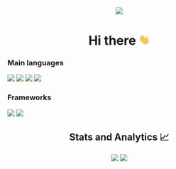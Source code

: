 <div align="center">
  <img src="https://media.giphy.com/media/HEPwfdu6T6svpPE1eN/giphy.gif" width="100"/>
  <h1>Hi there <img src="https://raw.githubusercontent.com/ABSphreak/ABSphreak/master/gifs/Hi.gif" width="25"</h1>
</div>
<div align ="left">
  <h3>Main languages</h3>
  <img src="https://img.shields.io/badge/java-%23007396.svg?&style=for-the-badge&logo=java&logoColor=white" />
  <img src="https://img.shields.io/badge/javascript-%23F7DF1E.svg?&style=for-the-badge&logo=javascript&logoColor=black" />
  <img src="https://img.shields.io/badge/html5-%23E34F26.svg?&style=for-the-badge&logo=html5&logoColor=white" />
  <img src="https://img.shields.io/badge/css3-%231572B6.svg?&style=for-the-badge&logo=css3&logoColor=white" />

  <h3>Frameworks</h3>
  <img src="https://img.shields.io/badge/react-%2361DAFB.svg?&style=for-the-badge&logo=react&logoColor=black" />
  <img src="https://img.shields.io/badge/vue.js-%234FC08D.svg?&style=for-the-badge&logo=vue.js&logoColor=white" />
</div>
<div align="center">
  <h2>Stats and Analytics 📈</h2>
  <a href="https://github.com/Salimgareev"><img src="https://www.codewars.com/users/Salimgareev/badges/large" width="50%"/></a>
  <a href="https://github.com/Salimgareev"><img width="50%" src="https://github-readme-stats.vercel.app/api/top-langs/?username=Salimgareev&theme=dark&hide=html,css,cmake&layout=compact&langs_count=5&bg_color=101010&hide_title=true"></a>
</div>

<!--
Here are some ideas to get you started:

- 🔭 I’m currently working on ...
- 🌱 I’m currently learning ...
- 👯 I’m looking to collaborate on ...
- 🤔 I’m looking for help with ...
- 💬 Ask me about ...
- 📫 How to reach me: ...
- 😄 Pronouns: ...
- ⚡ Fun fact: ...
-->
